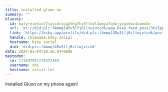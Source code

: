 ```yaml
---
title: installed gluon on
summary: ""
bluesky:
  id: bafyreiekint7syvcdruog2khq7hz5ffodl4wmya7qnbjyvgvkmc4owmm2e
  url: 'at://did:plc:f4mmql45u3lfj6iltwjvtcdk/app.bsky.feed.post/3ki5ppkumax2o'
  link: 'https://bsky.app/profile/did:plc:f4mmql45u3lfj6iltwjvtcdk/post/3ki5ppkumax2o'
  handle: chiawase.bsky.social
  hostname: bsky.social
  did: 'did:plc:f4mmql45u3lfj6iltwjvtcdk'
date: 2024-01-04T19:56:04+0800
mastodon:
  id: 111697551215372369
  username: chi
  hostname: social.lol
---
```


Installed Gluon on my phone again!
